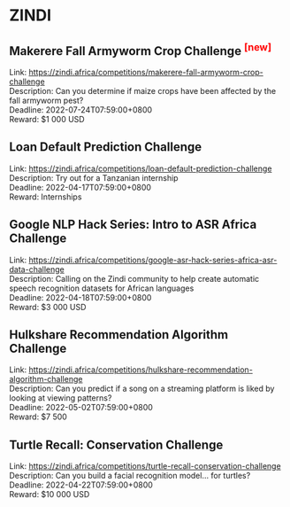 # ZINDI



## Makerere Fall Armyworm Crop Challenge <sup style="color:red">[new]<sup>  

Link: https://zindi.africa/competitions/makerere-fall-armyworm-crop-challenge  
Description: Can you determine if maize crops have been affected by the fall armyworm pest?  
Deadline: 2022-07-24T07:59:00+0800  
Reward: $1 000 USD  


## Loan Default Prediction Challenge

Link: https://zindi.africa/competitions/loan-default-prediction-challenge  
Description: Try out for a Tanzanian internship  
Deadline: 2022-04-17T07:59:00+0800  
Reward: Internships  


## Google NLP Hack Series: Intro to ASR Africa Challenge

Link: https://zindi.africa/competitions/google-asr-hack-series-africa-asr-data-challenge  
Description: Calling on the Zindi community to help create automatic speech recognition datasets for African languages  
Deadline: 2022-04-18T07:59:00+0800  
Reward: $3 000 USD  


## Hulkshare Recommendation Algorithm Challenge

Link: https://zindi.africa/competitions/hulkshare-recommendation-algorithm-challenge  
Description: Can you predict if a song on a streaming platform is liked by looking at viewing patterns?  
Deadline: 2022-05-02T07:59:00+0800  
Reward: $7 500  


## Turtle Recall: Conservation Challenge

Link: https://zindi.africa/competitions/turtle-recall-conservation-challenge  
Description: Can you build a facial recognition model... for turtles?  
Deadline: 2022-04-22T07:59:00+0800  
Reward: $10 000 USD  

